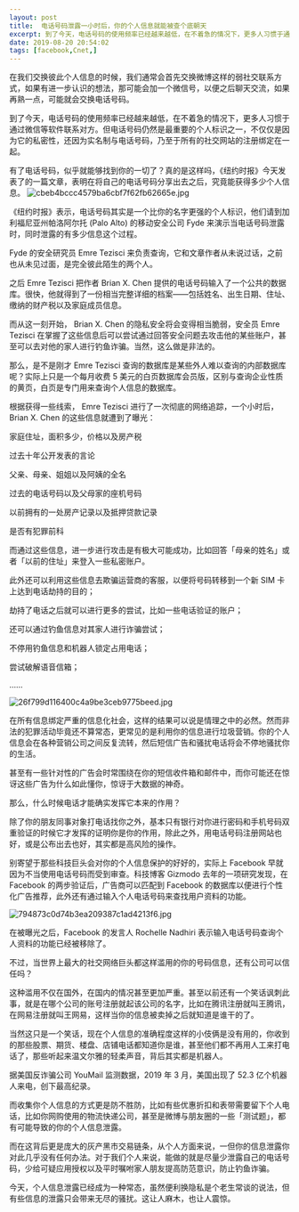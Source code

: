 ```yaml
---
layout: post
title:  电话号码泄露一小时后，你的个人信息就能被查个底朝天
excerpt: 到了今天，电话号码的使用频率已经越来越低，在不着急的情况下，更多人习惯于通过微信等软件联系对方。但电话号码仍然是最重要的个人标识之一，不仅仅是因为它的私密性，还因为实名制与电话号码，乃至于所有的社交网站的注册绑定在一起。
date: 2019-08-20 20:54:02
tags: [facebook,Cnet,]
---
```

在我们交换彼此个人信息的时候，我们通常会首先交换微博这样的弱社交联系方式，如果有进一步认识的想法，那可能会加一个微信号，以便之后聊天交流，如果再熟一点，可能就会交换电话号码。

到了今天，电话号码的使用频率已经越来越低，在不着急的情况下，更多人习惯于通过微信等软件联系对方。但电话号码仍然是最重要的个人标识之一，不仅仅是因为它的私密性，还因为实名制与电话号码，乃至于所有的社交网站的注册绑定在一起。
<!---more--->
有了电话号码，似乎就能够找到你的一切了？真的是这样吗，《纽约时报》今天发表了的一篇文章，表明在将自己的电话号码分享出去之后，究竟能获得多少个人信息。
![cbeb4bccc4579ba6cbf7f62fb62665e.jpg](https://i.loli.net/2019/08/20/37OyHu6ka4QN8P2.jpg)

《纽约时报》表示，电话号码其实是一个比你的名字更强的个人标识，他们请到加利福尼亚州帕洛阿尔托 (Palo Alto) 的移动安全公司 Fyde 来演示当电话号码泄露时，同时泄露的有多少信息这个过程。

Fyde 的安全研究员 Emre Tezisci 来负责查询，它和文章作者从未说过话，之前也从未见过面，是完全彼此陌生的两个人。

之后 Emre Tezisci 把作者 Brian X. Chen 提供的电话号码输入了一个公共的数据库。很快，他就得到了一份相当完整详细的档案——包括姓名、出生日期、住址、缴纳的财产税以及家庭成员信息。

而从这一刻开始， Brian X. Chen 的隐私安全将会变得相当脆弱，安全员 Emre Tezisci 在掌握了这些信息后可以尝试通过回答安全问题去攻击他的某些账户，甚至可以去对他的家人进行钓鱼诈骗。当然，这么做是非法的。

那么，是不是刚才 Emre Tezisci 查询的数据库是某些外人难以查询的内部数据库呢？实际上只是一个每月收费 5 美元的白页数据库会员版，区别与查询企业性质的黄页，白页是专门用来查询个人信息的数据库。

根据获得一些线索， Emre Tezisci 进行了一次彻底的网络追踪，一个小时后， Brian X. Chen 的这些信息就遭到了曝光：

家庭住址，面积多少，价格以及房产税

过去十年公开发表的言论

父亲、母亲、姐姐以及阿姨的全名

过去的电话号码以及父母家的座机号码

以前拥有的一处房产记录以及抵押贷款记录

是否有犯罪前科

而通过这些信息，进一步进行攻击是有极大可能成功，比如回答「母亲的姓名」或者「以前的住址」来登入一些私密账户。

此外还可以利用这些信息去欺骗运营商的客服，以便将号码转移到一个新 SIM 卡上达到电话劫持的目的；

劫持了电话之后就可以进行更多的尝试，比如一些电话验证的账户；

还可以通过钓鱼信息对其家人进行诈骗尝试；

不停用钓鱼信息和机器人锁定占用电话；

尝试破解语音信箱；

……

![26f799d116400c4a9be3ceb9775beed.jpg](https://i.loli.net/2019/08/20/kaK39SJU6IQyxLt.jpg)

在所有信息绑定严重的信息化社会，这样的结果可以说是情理之中的必然。然而非法的犯罪活动毕竟还不算常态，更常见的是利用你的信息进行垃圾营销。你的个人信息会在各种营销公司之间反复流转，然后短信广告和骚扰电话将会不停地骚扰你的生活。

甚至有一些针对性的广告会时常围绕在你的短信收件箱和邮件中，而你可能还在惊讶这些广告为什么如此懂你，惊讶于大数据的神奇。

那么，什么时候电话才能确实发挥它本来的作用？

除了你的朋友同事对象打电话找你之外，基本只有银行对你进行密码和手机号码双重验证的时候它才发挥的证明你是你的作用，除此之外，用电话号码注册网站也好，或是公布出去也好，其实都是高风险的操作。

别寄望于那些科技巨头会对你的个人信息保护的好好的，实际上 Facebook 早就因为不当使用电话号码而受到审查。科技博客 Gizmodo 去年的一项研究发现，在 Facebook 的两步验证后，广告商可以匹配到 Facebook 的数据库以便进行个性化广告推荐，此外还有通过输入个人电话号码来查找用户资料的功能。

![794873c0d74b3ea209387c1ad4213f6.jpg](https://i.loli.net/2019/08/20/L2If3pGKrVie5ER.jpg)

在被曝光之后，Facebook 的发言人 Rochelle Nadhiri 表示输入电话号码查询个人资料的功能已经被移除了。

不过，当世界上最大的社交网络巨头都这样滥用的你的号码信息，还有公司可以信任吗？

这种滥用不仅在国外，在国内的情况甚至更加严重。甚至以前还有一个笑话讽刺此事，就是在哪个公司的账号注册就起该公司的名字，比如在腾讯注册就叫王腾讯，在网易注册就叫王网易，这样当你的信息被卖掉之后就知道是谁干的了。

当然这只是一个笑话，现在个人信息的准确程度这样的小伎俩是没有用的，你收到的那些股票、期货、楼盘、店铺电话都知道你是谁，甚至他们都不再用人工来打电话了，那些听起来温文尔雅的轻柔声音，背后其实都是机器人。

据美国反诈骗公司 YouMail 监测数据，2019 年 3 月，美国出现了 52.3 亿个机器人来电，创下最高纪录。

而收集你个人信息的方式更是防不胜防，比如有些优惠折扣和表带需要留下个人电话，比如你网购使用的物流快递公司，甚至是微博与朋友圈的一些「测试题」，都有可能导致的你的个人信息泄露。

而在这背后更是庞大的灰产黑市交易链条，从个人方面来说，一但你的信息泄露你对此几乎没有任何办法。对于我们个人来说，能做的就是尽量少泄露自己的电话号码，少给可疑应用授权以及平时嘱咐家人朋友提高防范意识，防止钓鱼诈骗。

今天，个人信息泄露已经成为一种常态，虽然便利换隐私是个老生常谈的说法，但有些信息的泄露只会带来无尽的骚扰。这让人麻木，也让人震惊。
